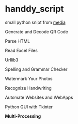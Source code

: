 # handdy_script

small python snipt from [media](https://python.plainenglish.io/10-automation-scripts-for-your-daily-python-projects-892a82be3f75)

Generate and Decode QR Code

Parse HTML

Read Excel Files

Urllib3

Spelling and Grammar Checker

Watermark Your Photos

Recognize Handwriting

Automate Websites and WebApps

Python GUI with Tkinter

**Multi-Processing**
